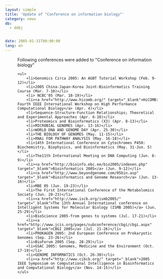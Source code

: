 ```yaml
---
layout: simple
title: 'Update of "Conference on information biology"'
category: news
db:
  - ddbj


date: 2005-01-31T00:00:00
lang: en
---
```


<dd>Following conferences were added to "Conference on information biology"

    <ul>
        <li>Genomics Circa 2005: An AGBT Tutorial Workshop (Feb. 9-12)</li>
        <li>2005 China-Japan-Korea Joint-Bioinformatics Training Course (Mar. 7-10)</li>
        <li> NCBC'05 (Mar. 18-19)</li>
        <li><a href="http://www.hicomb.org/" target="_blank">HiCOMB: Fourth IEEE International Workshop on High Performance Computational Biology</a> (Apr. 4)</li>
        <li>Sequence-Structure-Function Relationships; Theoretical and Experimental Approaches (Apr. 6-10)</li>
        <li>Proteomics and Bioinformatics (X3) (Apr. 8-13)</li>
        <li>MICROBIAL GENOMES (Apr. 13-16)</li>
        <li>WORLD DNA AND GENOME DAY (Apr. 25-30)</li>
        <li>THE BIOLOGY OF GENOMES (May. 11-15)</li>
        <li>RNAi FOR PATHWAY ANALYSIS (May. 16-18)</li>
        <li>14th International Conference on Cytochromes P450: Biochemistry, Biophysics, and Bioinformatics (May. 31-Jun. 5)</li>
        <li>The11th International Meeting on DNA Computing (Jun. 6-9)</li>
        <li><a href="http://bioinfo.ebc.ee/bio2005/indexen.php" target="_blank">Bioinformatics 2005</a> (Jun. 9-12)</li>
        <li><a href="http://www.beyondgenome.com/05bin.asp" target="_blank">Bioinformatics and Genome Research</a> (Jun. 13-16)</li>
        <li>MBE 05 (Jun. 19-23)</li>
        <li>The First International Conference of the Metabolomics Society (Jun. 20-23)</li>
        <li><a href="http://www.iscb.org/ismb2005/" target="_blank">The 13th Annual International conference on Intelligent Systems for Molecular Biology (ISMB 2005)</a> (Jun. 25-29)</li>
        <li>BioScience 2005-from genes to systems (Jul. 17-21)</li>
        <li><a href="http://www.jcis.org/pages/subconference/cbgi/cbgi.aspx" target="_blank">CBGI 2005</a> (Jul. 21-26)</li>
        <li>PROKAGEN 2005: 2nd European Conference on Prokaryotic Genomes (Sep. 23-26)</li>
        <li>BioForum 2005 (Sep. 28-29)</li>
        <li>GSAC 2005: Genomes, Medicine and the Environment (Oct. 17-19)</li>
        <li>GENOME INFORMATICS (Oct. 26-30)</li>
        <li><a href="http://www.cibcb.org/" target="_blank">2005 IEEE Symposium on Computational Intelligence in Bioinformatics and Computational Biology</a> (Nov. 14-15)</li>
    </ul>
</dd>
